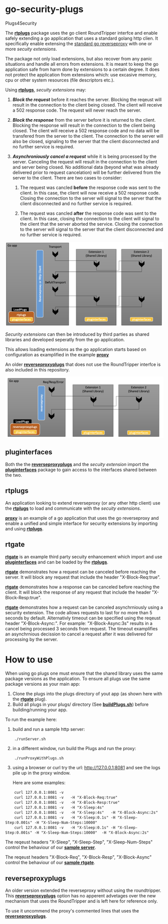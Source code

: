 # go-security-plugs
Plugs4Security


The [**rtplugs**](https://github.com/IBM/go-security-plugs/tree/main/rtplugs) package  uses the go client RoundTripper interfce and enable safely extending a go application that uses a standard golang http clien. It specifically enable extensing the [standard go reverseproxy](https://go.dev/src/net/http/httputil/reverseproxy.go) with one or more *secuity extensions*. 

The package not only load extensions, but also recover from any panic situations and handle all errors  from extensions. It is meant to keep the go application safe from harm done by extensions to a certain degree. It does not protect the application from extensions which: use excasive memory, cpu or other system resources (file descriptors etc.). 

Using [**rtplugs**](https://github.com/IBM/go-security-plugs/tree/main/rtplugs), *secuity extensions* may:

1. ___Block the request___ before it reaches the server. Blocking the reqeust will result in the connection to the client being closed.  The client will receive a 502 response code. The request will never reach the server.

2. ___Block the response___ from the server before it is returned to the client. Blocking the response will result in the connection to the client being closed. The client will receive a 502 response code and no data will be transfered from the server to the client. The connection to the server will also be closed, signaling to the server that the client disconnected and no further service is required. 

3. ___Asynchroniously cancel a request___ while it is being processed by the server. Canceling the request will result in the connection to the client and server being closed. No additional data (beyond what was already delivered prior to request cancelation) will be further delivered from the server to the client. There are two cases to consider:

    1. The request was cancled __before__ the response code was sent to the client. In this case, the client will now receive a 502 response code.  Closing the connection to the server will signal to the server that the client disconnected and no further service is required.

    2.  The request was cancled __after__ the response code was sent to the client. In this case, closing the connection to the client will signal to the client that the server aborted the service. Closing the connection to the server will signal to the server that the client disconnected and no further service is required. 


![image](https://github.com/IBM/go-security-plugs/blob/main/rtplugins.png)

*Security extensions* can then be introduced by third parties as shared libraries and developed seperatly from the go application. 

This allows loading extensions as the go application starts based on configuration as examplified in the example [**proxy**](https://github.com/IBM/go-security-plugs/tree/proxy.go)

An older [**reverseproxyplugs**](https://github.com/IBM/go-security-plugs/tree/main/reverseproxyplugs) that does not use the RoundTripper interfce is also included in this repository. 

![image](https://github.com/IBM/go-security-plugs/blob/main/reverseproxyplugs.png)


## pluginterfaces

Both the the [**reverseproxyplugs**](https://github.com/IBM/go-security-plugs/tree/main/reverseproxyplugs) and the *secuity extension* import the [**pluginterfaces**](https://github.com/IBM/go-security-plugs/tree/main/pluginterfaces) package to gain access to the interfaces shared between the two.


## rtplugs

An application looking to extend reverseproxy (or any other http client) use the [**rtplugs**](https://github.com/IBM/go-security-plugs/tree/main/rtplugs) to load and communicate with the *secuity extensions*.

[**proxy**](https://github.com/IBM/go-security-plugs/tree/proxy.go) is an example of a go application that uses the go reverseproxy and enable a unified and simple interface for security extensions by importing and using [**rtplugs**](https://github.com/IBM/go-security-plugs/tree/main/rtplugs).

## rtgate

[**rtgate**](https://github.com/IBM/go-security-plugs/tree/main/plugs/rtgate) is an example third party secuity enhancement which import and use [**pluginterfaces**](https://github.com/IBM/go-security-plugs/tree/main/pluginterfaces) and can be loaded by the [**rtplugs**](https://github.com/IBM/go-security-plugs/tree/main/rtplugs).

[**rtgate**](https://github.com/IBM/go-security-plugs/tree/main/plugs/rtgate) demonstrates how a request can be canceled before reaching the server. It will block any request that include the header "X-Block-Req:true". 


[**rtgate**](https://github.com/IBM/go-security-plugs/tree/main/plugs/rtgate) demonstrates how a response can be canceled before reaching the client. It will block the response of any request that include the header "X-Block-Resp:true". 


[**rtgate**](https://github.com/IBM/go-security-plugs/tree/main/plugs/rtgate) demonstrates how a request can be canceled asynchrniously using a security extension. The code allows requests to last for no more than 5 seconds by default. Alternativly timeout can be specified using the reqeust header "X-Block-Async:<duration>". For example: "X-Block-Async:3s" results in a cancel being processed 3 seconds from request. The timeout examplifies an asynchrnious decission to  cancel a request after it was delivered for processing by the server. 

# How to use

When using go plugs one must ensure that the shared library uses the same package versions as the application. To ensure all plugs use the same package versions as your main app:
1. Clone the plugs into the plugs directory of yout app (as shown here with the [**rtgate**](https://github.com/IBM/go-security-plugs/tree/main/plugs/rtgate) plug).
2. Build all plugs in your plugs/ directory (See [**buildPlugs.sh**](https://github.com/IBM/go-security-plugs/blob/main/buildPlugs.sh)) before building/running your app. 




To run the example here:

1. build and run a sample http server:
```
    ./runServer.sh
```
2. in a different window, run build the Plugs and run the proxy:
```
    ./runProxyWithPlugs.sh
```

3. using a browser or curl try the url: http://127.0.0.1:8081   and see the logs pile up in the proxy window.
   
    Here are some examples: 
```
    curl 127.0.0.1:8081 -v   
    curl 127.0.0.1:8081 -v   -H "X-Block-Req:true"
    curl 127.0.0.1:8081 -v   -H "X-Block-Resp:true"
    curl 127.0.0.1:8081 -v   -H "X-Sleep:4s"
    curl 127.0.0.1:8081 -v   -H "X-Sleep:4s"   -H "X-Block-Async:2s"
    curl 127.0.0.1:8081 -v   -H "X-Sleep:0.1s" -H "X-Sleep-Step:0.001s" -H "X-Sleep-Num-Steps:10000"
    curl 127.0.0.1:8081 -v   -H "X-Sleep:0.1s" -H "X-Sleep-Step:0.001s" -H "X-Sleep-Num-Steps:10000"  -H "X-Block-Async:2s"
```

The reqeust headers "X-Sleep", "X-Sleep-Step", "X-Sleep-Num-Steps" control the behaviour of our  [**sample server**](https://github.com/IBM/go-security-plugs/tree/main/server). 
    

The reqeust headers  "X-Block-Req", "X-Block-Resp",  "X-Block-Async" control the behaviour of our  [**sample rtgate**](https://github.com/IBM/go-security-plugs/tree/main/plugs/rtgate). 

## reverseproxyplugs

An older version extended the reverseproxy without using the roundtripper. This [**reverseproxyplugs**](https://github.com/IBM/go-security-plugs/tree/main/reverseproxyplugs) option has no apperent advetages over the new mechanism that uses the RoundTripper and is left here for reference only. 

To use it uncommend the proxy's commented lines that uses the [**reverseproxyplugs**](https://github.com/IBM/go-security-plugs/tree/main/reverseproxyplugs). 

   


    


